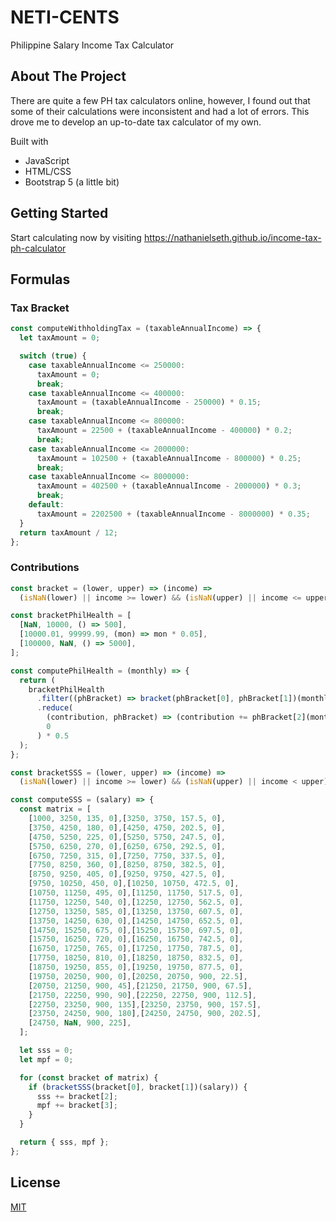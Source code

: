 # NETI-CENTS

Philippine Salary Income Tax Calculator 

## About The Project

There are quite a few PH tax calculators online, however, I found out that some of their calculations were inconsistent and had a lot of errors. This drove me to develop an up-to-date tax calculator of my own.

Built with 
- JavaScript
- HTML/CSS
- Bootstrap 5 (a little bit)


## Getting Started

Start calculating now by visiting https://nathanielseth.github.io/income-tax-ph-calculator


## Formulas

### Tax Bracket

```javascript
const computeWithholdingTax = (taxableAnnualIncome) => {
  let taxAmount = 0;

  switch (true) {
    case taxableAnnualIncome <= 250000:
      taxAmount = 0;
      break;
    case taxableAnnualIncome <= 400000:
      taxAmount = (taxableAnnualIncome - 250000) * 0.15;
      break;
    case taxableAnnualIncome <= 800000:
      taxAmount = 22500 + (taxableAnnualIncome - 400000) * 0.2;
      break;
    case taxableAnnualIncome <= 2000000:
      taxAmount = 102500 + (taxableAnnualIncome - 800000) * 0.25;
      break;
    case taxableAnnualIncome <= 8000000:
      taxAmount = 402500 + (taxableAnnualIncome - 2000000) * 0.3;
      break;
    default:
      taxAmount = 2202500 + (taxableAnnualIncome - 8000000) * 0.35;
  }
  return taxAmount / 12;
};
```
### Contributions
```javascript
const bracket = (lower, upper) => (income) =>
  (isNaN(lower) || income >= lower) && (isNaN(upper) || income <= upper);

const bracketPhilHealth = [
  [NaN, 10000, () => 500],
  [10000.01, 99999.99, (mon) => mon * 0.05],
  [100000, NaN, () => 5000],
];

const computePhilHealth = (monthly) => {
  return (
    bracketPhilHealth
      .filter((phBracket) => bracket(phBracket[0], phBracket[1])(monthly))
      .reduce(
        (contribution, phBracket) => (contribution += phBracket[2](monthly)),
        0
      ) * 0.5
  );
};

const bracketSSS = (lower, upper) => (income) =>
  (isNaN(lower) || income >= lower) && (isNaN(upper) || income < upper);

const computeSSS = (salary) => {
  const matrix = [
    [1000, 3250, 135, 0],[3250, 3750, 157.5, 0],
    [3750, 4250, 180, 0],[4250, 4750, 202.5, 0],
    [4750, 5250, 225, 0],[5250, 5750, 247.5, 0],
    [5750, 6250, 270, 0],[6250, 6750, 292.5, 0],
    [6750, 7250, 315, 0],[7250, 7750, 337.5, 0],
    [7750, 8250, 360, 0],[8250, 8750, 382.5, 0],
    [8750, 9250, 405, 0],[9250, 9750, 427.5, 0],
    [9750, 10250, 450, 0],[10250, 10750, 472.5, 0],
    [10750, 11250, 495, 0],[11250, 11750, 517.5, 0],
    [11750, 12250, 540, 0],[12250, 12750, 562.5, 0],
    [12750, 13250, 585, 0],[13250, 13750, 607.5, 0],
    [13750, 14250, 630, 0],[14250, 14750, 652.5, 0],
    [14750, 15250, 675, 0],[15250, 15750, 697.5, 0],
    [15750, 16250, 720, 0],[16250, 16750, 742.5, 0],
    [16750, 17250, 765, 0],[17250, 17750, 787.5, 0],
    [17750, 18250, 810, 0],[18250, 18750, 832.5, 0],
    [18750, 19250, 855, 0],[19250, 19750, 877.5, 0],
    [19750, 20250, 900, 0],[20250, 20750, 900, 22.5],
    [20750, 21250, 900, 45],[21250, 21750, 900, 67.5],
    [21750, 22250, 990, 90],[22250, 22750, 900, 112.5],
    [22750, 23250, 900, 135],[23250, 23750, 900, 157.5],
    [23750, 24250, 900, 180],[24250, 24750, 900, 202.5],
    [24750, NaN, 900, 225],
  ];

  let sss = 0;
  let mpf = 0;

  for (const bracket of matrix) {
    if (bracketSSS(bracket[0], bracket[1])(salary)) {
      sss += bracket[2];
      mpf += bracket[3];
    }
  }

  return { sss, mpf };
};
```

## License

[MIT](https://choosealicense.com/licenses/mit/)
